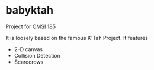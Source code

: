 # babyktah
Project for CMSI 185

It is loosely based on the famous K'Tah Project. It features

  * 2-D canvas
  * Collision Detection
  * Scarecrows
  
